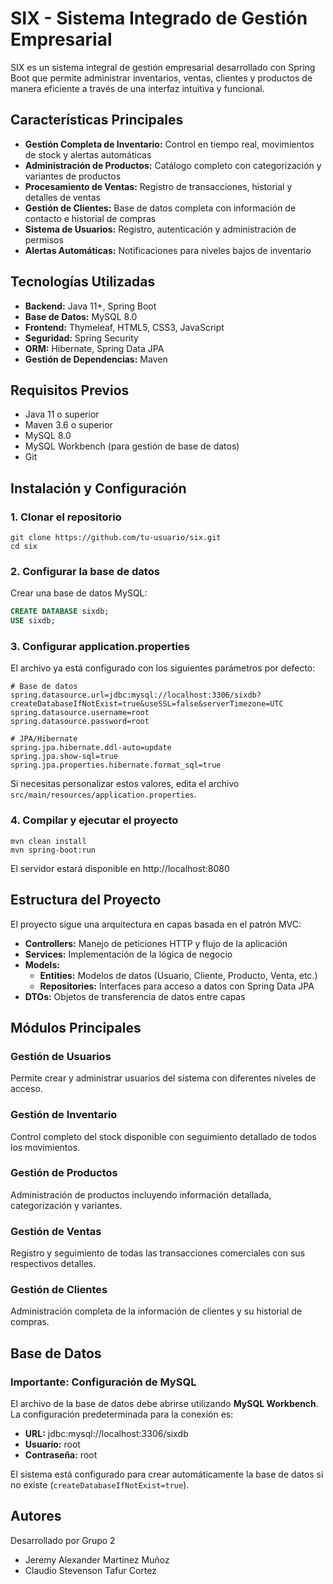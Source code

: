 # SIX - Sistema Integrado de Gestión Empresarial

SIX es un sistema integral de gestión empresarial desarrollado con Spring Boot que permite administrar inventarios, ventas, clientes y productos de manera eficiente a través de una interfaz intuitiva y funcional.

## Características Principales

- **Gestión Completa de Inventario:** Control en tiempo real, movimientos de stock y alertas automáticas
- **Administración de Productos:** Catálogo completo con categorización y variantes de productos
- **Procesamiento de Ventas:** Registro de transacciones, historial y detalles de ventas
- **Gestión de Clientes:** Base de datos completa con información de contacto e historial de compras
- **Sistema de Usuarios:** Registro, autenticación y administración de permisos
- **Alertas Automáticas:** Notificaciones para niveles bajos de inventario

## Tecnologías Utilizadas

- **Backend:** Java 11+, Spring Boot
- **Base de Datos:** MySQL 8.0
- **Frontend:** Thymeleaf, HTML5, CSS3, JavaScript
- **Seguridad:** Spring Security
- **ORM:** Hibernate, Spring Data JPA
- **Gestión de Dependencias:** Maven

## Requisitos Previos

- Java 11 o superior
- Maven 3.6 o superior
- MySQL 8.0
- MySQL Workbench (para gestión de base de datos)
- Git

## Instalación y Configuración

### 1. Clonar el repositorio
```
git clone https://github.com/tu-usuario/six.git
cd six
```

### 2. Configurar la base de datos
Crear una base de datos MySQL:
```sql
CREATE DATABASE sixdb;
USE sixdb;
```

### 3. Configurar application.properties
El archivo ya está configurado con los siguientes parámetros por defecto:

```properties
# Base de datos
spring.datasource.url=jdbc:mysql://localhost:3306/sixdb?createDatabaseIfNotExist=true&useSSL=false&serverTimezone=UTC
spring.datasource.username=root
spring.datasource.password=root

# JPA/Hibernate
spring.jpa.hibernate.ddl-auto=update
spring.jpa.show-sql=true
spring.jpa.properties.hibernate.format_sql=true
```

Si necesitas personalizar estos valores, edita el archivo `src/main/resources/application.properties`.

### 4. Compilar y ejecutar el proyecto
```
mvn clean install
mvn spring-boot:run
```

El servidor estará disponible en http://localhost:8080

## Estructura del Proyecto

El proyecto sigue una arquitectura en capas basada en el patrón MVC:

- **Controllers:** Manejo de peticiones HTTP y flujo de la aplicación
- **Services:** Implementación de la lógica de negocio
- **Models:**
  - **Entities:** Modelos de datos (Usuario, Cliente, Producto, Venta, etc.)
  - **Repositories:** Interfaces para acceso a datos con Spring Data JPA
- **DTOs:** Objetos de transferencia de datos entre capas

## Módulos Principales

### Gestión de Usuarios
Permite crear y administrar usuarios del sistema con diferentes niveles de acceso.

### Gestión de Inventario
Control completo del stock disponible con seguimiento detallado de todos los movimientos.

### Gestión de Productos
Administración de productos incluyendo información detallada, categorización y variantes.

### Gestión de Ventas
Registro y seguimiento de todas las transacciones comerciales con sus respectivos detalles.

### Gestión de Clientes
Administración completa de la información de clientes y su historial de compras.

## Base de Datos

### Importante: Configuración de MySQL
El archivo de la base de datos debe abrirse utilizando **MySQL Workbench**. La configuración predeterminada para la conexión es:

- **URL:** jdbc:mysql://localhost:3306/sixdb
- **Usuario:** root
- **Contraseña:** root

El sistema está configurado para crear automáticamente la base de datos si no existe (`createDatabaseIfNotExist=true`).

## Autores

Desarrollado por Grupo 2
- Jeremy Alexander Martinez Muñoz 
- Claudio Stevenson Tafur Cortez